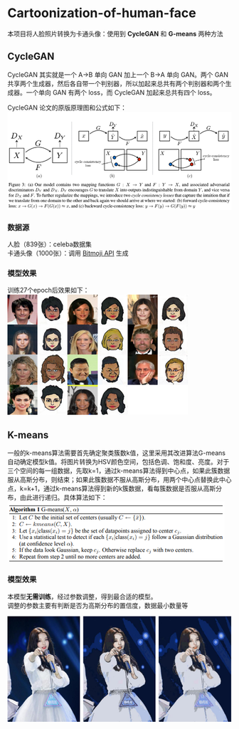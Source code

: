# Cartoonization-of-human-face
本项目将人脸照片转换为卡通头像：使用到 **CycleGAN** 和 **G-means** 两种方法

## CycleGAN
CycleGAN 其实就是一个 A→B 单向 GAN 加上一个 B→A 单向 GAN。两个 GAN 共享两个生成器，然后各自带一个判别器，所以加起来总共有两个判别器和两个生成器。一个单向 GAN 有两个 loss，而 CycleGAN 加起来总共有四个 loss。  

CycleGAN 论文的原版原理图和公式如下：
![](pic/cyclegan_model.png)

### 数据源
人脸（839张）：celeba数据集  
卡通头像（1000张）：调用 [Bitmoji API](https://github.com/davrempe/domain-transfer-net/blob/master/datasets/bitmoji_api_info.md) 生成

### 模型效果
训练27个epoch后效果如下：  
![](pic/cycleGAN.png)

## K-means
一般的k-means算法需要首先确定聚类簇数k值，这里采用其改进算法G-means自动确定模型k值。将图片转换为HSV颜色空间，包括色调、饱和度、亮度。对于三个空间的每一组数据，先取k=1，通过k-means算法得到中心点，如果此簇数据服从高斯分布，则结束；如果此簇数据不服从高斯分布，用两个中心点替换此中心点，k=k+1，通过k-means算法得到新的k簇数据，看每簇数据是否服从高斯分布，由此进行递归。具体算法如下：  
![](pic/G_means_algorithm.png)

### 模型效果
本模型**无需训练**，经过参数调整，得到最合适的模型。  
调整的参数主要有判断是否为高斯分布的置信度，数据最小数量等

![](pic/G-means.png)

